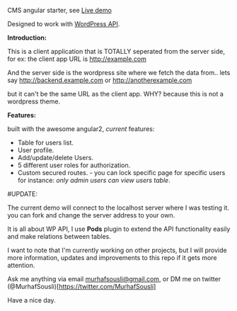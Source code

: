 CMS angular starter, see [Live demo](http://cms.murhafsousli.com/)

Designed to work with [WordPress API](http://v2.wp-api.org/).


**Introduction:**

This is a client application that is TOTALLY seperated from the server side, for ex: the client app URL is http://example.com

And the server side is the wordpress site where we fetch the data from.. lets say http://backend.example.com or http://anotherexample.com 

but it can't be the same URL as the client app. WHY? because this is not a wordpress theme.


**Features:**

built with the awesome angular2, *current* features:

 - Table for users list.
 - User profile.
 - Add/update/delete Users.
 - 5 different user roles for authorization.
 - Custom secured routes. - you can lock specific page for specific users for instance: *only admin users can view users table*.
 

#UPDATE:


The current demo will connect to the localhost server where I was testing it. you can fork and change the server address to your own.

It is all about WP API, I use **Pods** plugin to extend the API functionality easily and make relations between tables.

I want to note that I'm currently working on other projects, but I will provide more information, updates and improvements to this repo if it gets more attention.

Ask me anything via email murhafsousli@gmail.com, or DM me on twitter (@MurhafSousli)[https://twitter.com/MurhafSousli]

Have a nice day.
